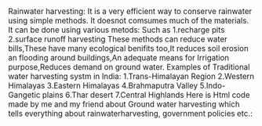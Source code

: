 Rainwater harvesting:
It is a very efficient way to conserve rainwater using simple methods.
It doesnot comsumes much of the materials.
It can be done using various metods:
Such as 1.recharge pits
        2.surface runoff harvesting
These methods can reduce water bills,These have many ecological benifits too,It reduces soil erosion an flooding around buildings,An adequate means for Irrigation purpose,Reduces demand on ground water.
Examples of Traditional water harvesting systm in India:                                                                                                                          1.Trans-Himalayan Region                                                                                                                                                         2.Western Himalayas                                                                                                                                                              3.Eastern Himalayas                                                                                                                                                              4.Brahmaputra Valley                                                                                                                                                             5.Indo-Gangetic plains                                                                                                                                                           6.Thar desert                                                                                                                                                                    7.Central Highlands
Here is Html code made by me and my friend about Ground water harvesting which tells everything about rainwaterharvesting, government policies etc.:                        <!DOCTYPE html>
<html lang="en">

<head>
    <meta charset="UTF-8">
    <meta name="viewport" content="width=device-width, initial-scale=1.0">
    <title>Rainwater Harvesting</title>
    <style>
        header {
            background-color: blanchedalmond;
            padding: 15px;
            text-align: center;
        }

        header p {
            font-family: Cambria, Cochin, Georgia, Times, 'Times New Roman', serif;
            font-size: 5em;
            display: inline;

        }

        header nav ul li {
            font-size: 1.2em;
            display: inline;
            padding-left: 10px;
            list-style: none;
        }

        nav a {
            font-family: 'Segoe UI', Tahoma, Geneva, Verdana, sans-serif;
            color: black;
            text-decoration: none;
        }

        div img {
            float: right;
        }

        p {
            font-size: 1.1em;
        }

        nav ul li {
            display: inline-block;
        }

        h1 {
            font-family: 'Trebuchet MS', 'Lucida Sans Unicode', 'Lucida Grande', 'Lucida Sans', Arial, sans-serif;
            font-size: 35px;
        }

        table,
        th,
        td {
            border: solid black 3px;
            border-collapse: collapse;
        }


        th {
            font-size: 2em;
            text-align: center;
        }

        td {
            font-size: 16px;
            letter-spacing: 0.7px;
        }
        ul li{padding-bottom: 3px;}
    </style>
</head>

<body>
    <header>
        <p>Rainwater Harvesting</p>
        <nav>
            <ul>
                <li><a href="#About">About</a></li>
                <li><a href="#Why!!">Why!!</a></li>
                <li><a href="#Methods">Methods</a></li>
                <li><a href="#Benefits">Benifits</a></li>
                <li><a href="#Challanges">Challanges</a></li>
                <li><a href="#Policies">Policies</a></li>
            </ul>
        </nav>
    </header>
    <ul>
        <section id="About">
            <li>
                <h1><u>What is Rainwater Harvesting?</u></h1>
                <p style="display: inline;">Rainwater Harvesting (RWH) is the collection and storage of rain, rather
                    than
                    allowing it to run off.
                    Rainwater is collected from a roof-like surface and redirected to a tank, cistern, deep pit (well,
                    shaft, or
                    borehole), aquifer, or a reservoir with percolation, so that it seeps down and restores the ground
                    water.<br>
                    <br>
                    Rainwater harvesting is one of the simplest and oldest methods of self-supply of water for
                    households,
                    having been used in South Asia and other countries for many thousands of years.<br>
                    Installations can be designed for different scales including households, neighbourhoods and
                    communities and
                    can also be designed to serve institutions such as schools, hospitals and other public facilities.
                </p>
        </section>
        </li>
        <section id="Why!!">
            <li>
                <h1><u>Why we need to save water?</u></h1>
                <div><img
                        src="https://wriorg.s3.amazonaws.com/s3fs-public/uploads/India_Water_tool_blog_graphics-01.png"
                        width=600px alt="image of water scarcity levels in india">
                    <p style="display: inline;">Water is essential to our daily lives. Fresh water is a limited
                        resource, making
                        water conservation an
                        important factor for the environment.<br><b>Groundwater levels with the national supply is
                            predicted to fall 50 percent below demand by
                            2030.</b><br>
                    <p>The total water demand in India is projected to increase by<b>22% and 32% in 2025 and 2050</b>
                        respectively and, by 2050, 85% of this demand is expected to come from industrial and domestic
                        sectors
                        alone. Among the regions, <b>the south and the northwest</b> are expected to face the worst in
                        next<em> two</em> years.</p><img
                        src="https://www.forbesindia.com/media/images/2019/Jul/img_117969_2(2).jpg" width="400"
                        height="350">
                    <b><em>About two lakh people die every year due to inadequate water, sanitation and
                            hygiene.</em></b><br>
                    Groundwater levels are declining across India. Of the<b>4,000</b> wells captured showing
                    statistically
                    significant trends, <b>54</b> percent dropped over the past seven years, with 16 percent declining
                    by
                    more
                    than 1 meter (3.2 feet) per year.<br>
                    <br>
                    <b style="font-size: 1em;">Although there are many ways to save water from being waste but In this
                        busy
                        world,No one has time OR
                        no
                        one
                        want to think on degradation of natural resources which once lost can not be retrieved but
                        Rainwater
                        harvesting is a method which any kind of living being can afford and is like a one time
                        investment
                        to
                        contribute to <em>Save Water</em> means<em> Their and their future generation
                            Lives....</em></b><br>
                    <br>
                    <b style="font-size: 1em;">In a country with a vast land and high population like India where ground
                        water
                        levels are going
                        low,if
                        every
                        building,Home have RWH system,Harvested water can lead to retrieve Ground water levels very
                        fast....</b>
                </div>
        </section>
        </li>
        <section id="Methods">
            <li>
                <h1><u>Methods to save rain water</u></h1>
                <h2 style="font-size: 1em;">There are some major techniques of rainwater harvesting.</h2>
                <h2>1.Storing harvested water for future use.</h2>
                <p>In this method, rainwater flows away as surface runoff and can be stored for future use. Surface
                    water
                    can be
                    stored by diverting the flow of small creeks and streams into reservoirs on the surface or
                    underground.<br>
                    It can provide water for farming, for cattle and also for general domestic use. Surface runoff
                    harvesting is
                    most suitable in urban areas.</p>
                <table>
                    <tr>
                        <th>Method</th>
                        <th>Process</th>
                        <th>Pros</th>
                        <th>Cons</th>
                        <th>Image</th>
                    </tr>
                    <tr>
                        <td>
                            <h1>Rain Barrels</h1>
                        </td>
                        <td>This method is the most common and one that many people are familiar with. This
                            involves <b>installing a barrel at a pipe downspout</b> to collect rainwater.</td>
                        <td>
                            <ul>
                                <li>Easily implemented by anyone at any residence</li>
                                <li>Barrels are readily available in your community or at various stores &
                                    websites</li>
                                <li>Barrels don't take up much space so they can fit into any situation</li>
                            </ul>
                        </td>
                        <td>
                            <ul>
                                <li>Capacity is generally only 50 to 100 gallons</li>
                                <li>Easily overflows and wastes collection opportunities</li>
                            </ul>
                        </td>
                        <td><img src="https://i2.wp.com/www.theprepperjournal.com/wp-content/uploads/2015/02/RainBarrels.jpg?resize=640%2C478"
                                width="300" alt="Rain barrels.jpg">
                        </td>
                    </tr>
                    <tr>
                        <td>
                            <h1>Dry system</h1>
                        </td>
                        <td>This method is a variation of a rain barrel set-up, but<b> it involves a larger storage
                                volume</b>. Essentially, the collection pipe "dry" after each rain event since it
                            empties directly
                            into the top of the tank</td>
                        <td>
                            <ul>
                                <li>Can store a large amount of rainwater</li>
                                <li>Great for climates where rainfall happens with infrequent, larger storm events</li>
                                <li>Can be inexpensive to implement</li>
                                <li>Less complicated system so maintenance is easier</li>
                            </ul>
                        </td>
                        <td>
                            <ul>
                                <li>The storage tank must be located next to your house</li>
                                <li>Tanks can take up useful space</li>
                            </ul>
                        </td>
                        <td><img src="https://th.bing.com/th/id/OIP.ehHWW5-20qDJ7WN6xbWMnwAAAA?pid=ImgDet&rs=1"
                                width="300" alt="Dry systems.jpg"></td>
                    </tr>
                    <tr>
                        <td>
                            <h1>Wet systems</h1>
                        </td>
                        <td>This method involves locating the collection pipes underground in order to connect
                            multiple downspouts from different gutters. The rainwater will fill the underground
                            pipingand the water will rise in the vertical pipes until it spills into the tank. The
                            downspouts and
                            underground collection piping must have water-tight connections. The elevation of the tank
                            inlet must be below the lowest gutter on the house.<b>(Tanks can be underground also)</b>
                        </td>
                        <td>
                            <ul>
                                <li>The ability to collect from your entire collection surface</li>
                                <li>The ability to collect from multiple gutters and downspouts
                                </li>
                                <li>The tank can be located away from your house</li>
                            </ul>
                        </td>
                        <td>
                            <ul>
                                <li>More expensive to implement due to underground piping</li>
                                <li>Sufficient difference between gutters and tank inlet must be available
                                </li>
                            </ul>
                        </td>
                        <td><img src="https://blog.coerco.com.au/hubfs/What%20is%20a%20Wet%20Rainwater%20Harvesting%20System.png?t=1538127456938"
                                width="300" alt="Wet systems.jpg"></td>
                    </tr>
                </table>
                <h2>2.Draining Harvested water to ground.</h2>
                <table>
                    <tr>
                        <th>Method</th>
                        <th>Process</th>
                        <th>Pros</th>
                        <th>Cons</th>
                        <th>Image</th>
                    </tr>
                    <td>
                        <h1>Recharge trench method</h1>
                    </td>
                    <td>Similar to recharge pit but longitudinal in shape Size: 0.5 - 1 m wide 1 - 1.5 m depth.
                        Length may vary from 1.0 - 5.0 km Filled with broken bricks /pebbles Suitable for sandy subsoil
                        area</td>
                    <td>We can drain all of the water(filtered or non toxic) in which we can grow vegetation, plants
                        around around this.Water can be used for irrigation when needed
                        <b>We can dig boreholes in trech to faster the Rate and increae the storage capacity</b>
                    </td>
                    <td>
                        <ul>
                            <li>Growing plants will attract insects towards them and also insects can breach to home.
                            </li>
                            <li>If water does not absorbed</li>
                        </ul>
                    </td>
                    <td><img src="https://static.vikaspedia.in/media/images_en/energy/environment/recharge-trenchtest.jpg"
                            width="300" alt="Recharge Trench.jpg"></td>
                    <tr>
                        <td>
                            <h1>V-WIRE Recharge Well Technology</h1>
                        </td>
                        <td>It uses Gravitational Energy and the use of eco-friendly materials having a long-life
                            span<br>The system consists of a silt trap unit, a recharge well (5 to 6 meters with 20%
                            filtration media consisting of crushed stone, gravels, coarse sand, activated carbon and
                            charcoal; and the rest for storage of water) and a recharging bore (20 to 60 meters) at the
                            bottom of the recharge well. The rain water is led through a water channel and first reaches
                            the silt trap, which allows for silt to settle down in the chamber</td>
                        <td>
                            <ul>
                                <li> V-wire Injection Well technology led to hundreds of bore wells which had water
                                    tables more than 1000 feet below ground level being recharged to half their levels
                                    (450 to 500 feet)
                                </li>
                                <li>Reduces hardness , salinity and TDS contents in the groundwater sources.</li>
                            </ul>
                        </td>
                        <td>
                            <ul>
                                <li>Setting up this can be costly in 10-20 thousands
                                </li>

                            </ul>
                        </td>
                        <td><img src="https://5.imimg.com/data5/HS/VP/HR/SELLER-30632475/recharge-well-500x500.png"
                                width="300" alt="V-Wire.jpg"></td>
                    </tr>
                    <tr>
                        <td>
                            <h1>Recharge Pits</h1>
                        </td>
                    
                    <td>Recharge pit can be constructed with any shape and size. Its size should remain proportional to
                        rainwater catchment area, but the ideal size is considered to be 1-2 meters wide and 2-3 meters
                        deep. The percolation rate of the soil also contributes towards the size of the recharge pit
                    </td>
                    <td>
                        <ul>
                            <li>Can be installed on each side of roads to cure water logging problems</li>
                            <li>Small pits can also be installed in roads of household areas </li>
                        </ul>
                    </td><td><ul><li>Holes in pits can be choked by mud or sand by time so need timely maintanance</li><li>Wastes like plastic or biodegradable wastes like leaves wood can block the water to move inside and also produce a pungent smell and insects which can create problems</li></ul></td><td><img src="https://vscompany.co.in/images/services/rain-water-harvesting-2.png" 
                        width="300" alt="Recharge pit.jpge"></td></tr>
                </table>
                <section id="Benefits">
            <li>
                <h1><u>Advantages of RWH</u></h1>
                <ul style="font-size: 1.2em;">
                    <li>Provide cheaper water.</li>
                    <li>Decrease demand of Groundwater to us and water per person ratio.</li>

                    <li>Utlization of the water which will be wasted after rain.</li>
                    <li>Recharging and improving of quality of groundwater Aquifers.</li>
                    <li>Less polluted water for irrigation and cattles.</li>
                </ul>
        </section>
        </li>
        <section id="Challanges">
            <li>
                <h1><u>Challanges for RHW</u></h1>
                <ul style="font-size: 1.2em;">
                    <li>
                        Unreliable Rainfall(very high/verylow/Anytime)</li>
                    <li>Storage limits of tanks.</li>
                    <li>Tanks can take up useful space.</li>
                    <li>Lack of Interest by people in to it.</li>
                    <li>Initial setupcost can be high.</li>
                    <li>you should have some knowledge of technical things for Maintanance.</li>
                    <li>Improperly designed systems can lead to leakage or contamination of water in building or home
                        which can lead to Rusting or even breakage if not cured in time </li>
                </ul>
            </li>
        </section>
        <section id="Policies">
            <li>
                <h1><u>Policies by World Governments</u></h1>
                <p>Rainwater harvesting is a centuries-old technique that has recently been finding favor in many
                    countries
                    worldwide as an efficient, sustainable way to provide clean drinking water and irrigate crops. This
                    cost
                    effective technology is becoming increasingly popular for its many advantages like replenishing
                    rapidly
                    depleting groundwater reserves, reducing strain</p>
                <p>Many Countries are using RHW system to fulfill their water demand from decades using modern
                    techniques
                    and
                    equipments like <b>China, Thailand, USA, Canada,India </b></a>modern technology</p>
                <ul>
                    <li>India goverment is Running many programs based on Rainwater harvesting like:<a
                            href="https://pib.gov.in/PressReleaseIframePage.aspx?PRID=1914351#:~:text=across%20the%20country.-,%E2%80%9CJal%20Shakti%20Abhiyan%3A%20Catch%20the%20Rain%E2%80%9D%20(JSA%3A,urban%20areas)%20across%20the%20country.">“Jal
                            Shakti Abhiyan: Catch the Rain”</a> (JSA:CTR) -2022 campaign, the third in the series of
                        JSAs,
                        was
                        launched on 29.03. 2022 to cover all the blocks of all districts (rural as well as urban areas)
                        across
                        the country.
                        <br>
                    </li>
                    <li>Government of India is implementing Atal Bhujal Yojana, a Central Sector Scheme with an outlay
                        of
                        <b><em>Rs. 6,000 crore</em></b> in identified water stressed areas of 8,220 Gram Panchayats
                        (GPs)
                        under
                        229 blocks in 80 districts of 7 States viz. Gujarat, Haryana, Karnataka, Madhya Pradesh,
                        Maharashtra,
                        Rajasthan and Uttar Pradesh
                    </li>
                    <li>Water harvesting has been introduced to several parts of Africa, including<a
                            href="https://en.wikipedia.org/wiki/Rainwater_harvesting#/media/File:UDDT_with_rainwater_harvesting_(3441547910).jpg">
                            Kenya</a> and Tanzania, since the 1980s by non-governmental and development organizations
                        including
                        the UN. It has improved the stability of crop yields and can raise productivity from 1 tonne per
                        hectare
                        to 3-4 tonnes.</li>
                    <li>USA has twice the water use than the whole Europe countries And have a number of policies
                        regarding<a
                            href="https://www.epa.gov/sites/default/files/2015-10/documents/gi_munichandbook_harvesting.pdf">
                            Rainwater harvesting</a> which varies according to various states of USA.</li>
                </ul>
        </section>
        </li>
    </ul>
    <footer><u>Useful Links</u><br>
        <a
            href="https://en.wikipedia.org/wiki/Rainwater_harvesting">https://en.wikipedia.org/wiki/Rainwater_harvesting</a><br>
        <a
            href="https://www.wri.org/insights/3-maps-explain-indias-growing-water-risks">https://www.wri.org/insights/3-maps-explain-indias-growing-water-risks</a><br>
        <a
            href="https://blog.mygov.in/water-conservation-rainwater-harvesting/">https://blog.mygov.in/water-conservation-rainwater-harvesting/</a><br>
        <a
            href="https://www.wri.org/insights/highest-water-stressed-countries">https://www.wri.org/insights/highest-water-stressed-countries</a><br>
        <a
            href="https://earth.org/countries-with-water-scarcity/">https://earth.org/countries-with-water-scarcity/</a><br>
        <hr>
        <div style="opacity:0.16; font-size: 24px;">created by:-Harsh Pachauri</div>
    </footer>

</body>

</html>
